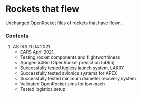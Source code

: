 
# Rockets that flew
Unchanged OpenRocket files of rockets that have flown.

### Contents
1) ASTRA 11.04.2021
    - EARS April 2021
    - Testing rocket components and flightworthiness
    - Apogee 546m (OpenRocket prediction 548m)
    - Successfully tested lugless launch system, LARRY
    - Successfully tested avionics systems for APEX
    - Successfully tested minimum diameter recovery system
    - Validated OpenRocket sims for low mach
    - Tested logistics setup
    
